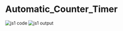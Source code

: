 # Automatic_Counter_Timer
![js1 code](https://github.com/Harizibam7/Automatic_Counter_Timer/assets/119025141/cac0063a-61e5-410e-bd9f-6c83e874dc4c)
![js1 output](https://github.com/Harizibam7/Automatic_Counter_Timer/assets/119025141/db869f9f-8931-4c78-aad3-210081691097)
